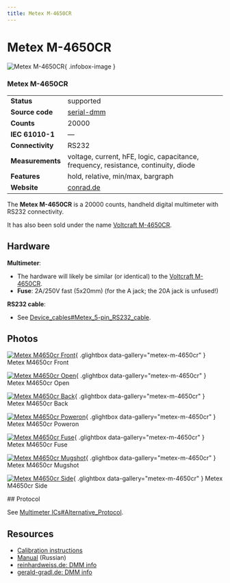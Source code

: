 ```yaml
---
title: Metex M-4650CR
---
```


# Metex M-4650CR

<div class="infobox" markdown>

![Metex M-4650CR](./img/Metex_M4650CR_front.JPG){ .infobox-image }

### Metex M-4650CR

| | |
|---|---|
| **Status** | supported |
| **Source code** | [serial-dmm](https://github.com/OpenTraceLab/OpenTraceCapture/tree/main/src/hardware/serial-dmm) |
| **Counts** | 20000 |
| **IEC 61010-1** | — |
| **Connectivity** | RS232 |
| **Measurements** | voltage, current, hFE, logic, capacitance, frequency, resistance, continuity, diode |
| **Features** | hold, relative, min/max, bargraph |
| **Website** | [conrad.de](http://www.conrad.de) |

</div>

The **Metex M-4650CR** is a 20000 counts, handheld digital multimeter with RS232 connectivity.

It has also been sold under the name [Voltcraft M-4650CR](https://sigrok.org/wiki/Voltcraft_M-4650CR).

## Hardware

**Multimeter**:

- The hardware will likely be similar (or identical) to the [Voltcraft M-4650CR](https://sigrok.org/wiki/Voltcraft_M-4650CR#Hardware).
- **Fuse**: 2A/250V fast (5x20mm) (for the A jack; the 20A jack is unfused!)

**RS232 cable**:

- See [Device_cables#Metex_5-pin_RS232_cable](https://sigrok.org/wiki/Device_cables#Metex_5-pin_RS232_cable).

## Photos

<div class="photo-grid" markdown>

[![Metex M4650cr Front](./img/Metex_M4650CR_front.JPG)](./img/Metex_M4650CR_front.JPG "Metex M4650cr Front"){ .glightbox data-gallery="metex-m-4650cr" }
<span class="caption">Metex M4650cr Front</span>

[![Metex M4650cr Open](./img/Metex_M4650CR_open.JPG)](./img/Metex_M4650CR_open.JPG "Metex M4650cr Open"){ .glightbox data-gallery="metex-m-4650cr" }
<span class="caption">Metex M4650cr Open</span>

[![Metex M4650cr Back](./img/Metex_M4650CR_back.JPG)](./img/Metex_M4650CR_back.JPG "Metex M4650cr Back"){ .glightbox data-gallery="metex-m-4650cr" }
<span class="caption">Metex M4650cr Back</span>

[![Metex M4650cr Poweron](./img/Metex_M4650CR_poweron.JPG)](./img/Metex_M4650CR_poweron.JPG "Metex M4650cr Poweron"){ .glightbox data-gallery="metex-m-4650cr" }
<span class="caption">Metex M4650cr Poweron</span>

[![Metex M4650cr Fuse](./img/Metex_M4650CR_fuse.JPG)](./img/Metex_M4650CR_fuse.JPG "Metex M4650cr Fuse"){ .glightbox data-gallery="metex-m-4650cr" }
<span class="caption">Metex M4650cr Fuse</span>

[![Metex M4650cr Mugshot](./img/Metex_m4650cr_mugshot.png)](./img/Metex_m4650cr_mugshot.png "Metex M4650cr Mugshot"){ .glightbox data-gallery="metex-m-4650cr" }
<span class="caption">Metex M4650cr Mugshot</span>

[![Metex M4650cr Side](./img/Metex_M4650CR_side.JPG)](./img/Metex_M4650CR_side.JPG "Metex M4650cr Side"){ .glightbox data-gallery="metex-m-4650cr" }
<span class="caption">Metex M4650cr Side</span>

</div>
## Protocol

See [Multimeter ICs#Alternative_Protocol](https://sigrok.org/wiki/Multimeter_ICs#Alternative_Protocol).

## Resources
- [Calibration instructions](http://www.produktinfo.conrad.com/datenblaetter/125000-149999/126110-an-01-de-DMM4650CR_Kalibrieranleitung.pdf)
- [Manual](http://www.produktinfo.conrad.com/datenblaetter/125000-149999/126110-an-01-ru-DMM4650CR.pdf) (Russian)
- [reinhardweiss.de: DMM info](http://www.reinhardweiss.de/german/metex.htm)
- [gerald-gradl.de: DMM info](http://web.archive.org/web/20061018045026/http://www.gerald-gradl.de/eprojects/multi/body_multi.html)

